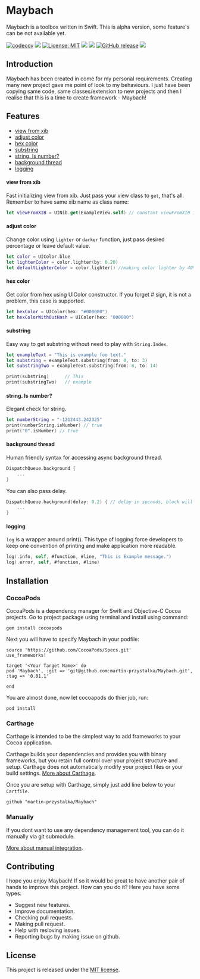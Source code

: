 # Maybach
Maybach is a toolbox written in Swift. This is alpha version, some feature's can be not available yet.

<p>

[![codecov](https://codecov.io/gh/martin-przystalka/Maybach/branch/master/graph/badge.svg)](https://codecov.io/gh/martin-przystalka/Maybach)
<a href="https://codeclimate.com/github/martin-przystalka/Maybach/maintainability"><img src="https://api.codeclimate.com/v1/badges/46dadcf02d64660c82a1/maintainability" /></a>
[![License: MIT](https://img.shields.io/badge/License-MIT-yellow.svg)](https://opensource.org/licenses/MIT)
<img src="https://travis-ci.com/martin-przystalka/Maybach.svg?branch=master" />
<img src="https://img.shields.io/badge/Carthage-compatible-brightgreen.svg" />
[![GitHub release](https://img.shields.io/github/release/martin-przystalka/Maybach.svg)](https://github.com/martin-przystalka/Maybach/releases)
<a href="https://martin-przystalka.github.io/Maybach/"><img src="https://img.shields.io/badge/Documentation-%F0%9F%91%8D-blue.svg" /></a>


</p>

## Introduction
Maybach has been created in come for my personal requirements. Creating many new project gave me point of look to my behaviours. I just have been copying same code, same classes/extension to new projects and then I realise that this is a time to create framework - Maybach!

## Features

- [view from xib](#view-from-xib)
- [adjust color](#adjust-color)
- [hex color](#hex-color)
- [substring](#substring)
- [string. Is number?](#string-is-number)
- [background thread](#background-thread)
- [logging](#logging)

#### view from xib
Fast initializing view from xib. Just pass your view class to `get`, that's all. Remember to have same xib name as class name:

```swift
let viewFromXIB = UINib.get(ExampleView.self) // constant viewFromXIB is type of ExampleView.
```

#### adjust color
Change color using `lighter` or `darker` function, just pass desired percentage or leave default value.

```swift
let color = UIColor.blue
let lighterColor = color.lighter(by: 0.20)
let defaultLighterColor = color.lighter() //making color lighter by 40%
```

#### hex color
Get color from hex using UIColor constructor. If you forget # sign, it is not a problem, this case is supported.

```swift
let hexColor = UIColor(hex: "#000000")
let hexColorWithOutHash = UIColor(hex: "000000")
```

#### substring
Easy way to get substring without need to play with `String.Index`.

```swift
let exampleText = "This is example foo text."
let substring = exampleText.substring(from: 0, to: 3)
let substringTwo = exampleText.substring(from: 8, to: 14)

print(substring)      // This
print(substringTwo)   // example
```

#### string. Is number?
Elegant check for string.

```swift
let numberString = "-1212443.242325"
print(numberString.isNumber) // true
print("0".isNumber) // true
```

#### background thread
Human friendly syntax for accessing async background thread.

```swift
DispatchQueue.background {
    ...
}
```
You can also pass delay.
```swift
DispatchQueue.background(delay: 0.2) { // delay in seconds, block will be executed after 200 milliseconds.
    ...
}
```

#### logging
`log` is a wrapper around print(). This type of logging force developers to keep one convention of printing and make application more readable.

```swift
log(.info, self, #function, #line, "This is Example message.")
log(.error, self, #function, #line)
```

## Installation

### CocoaPods

CocoaPods is a dependency manager for Swift and Objective-C Cocoa projects. Go to project package using terminal and install using command:

`gem install cocoapods`

Next you will have to specify Maybach in your podfile:

```
source 'https://github.com/CocoaPods/Specs.git'
use_frameworks!

target '<Your Target Name>' do
pod 'Maybach', :git => 'git@github.com:martin-przystalka/Maybach.git', :tag => '0.01.1'

end
```

You are almost done, now let cocoapods do thier job, run:

`pod install`


### Carthage

Carthage is intended to be the simplest way to add frameworks to your Cocoa application.

Carthage builds your dependencies and provides you with binary frameworks, but you retain full control over your project structure and setup. Carthage does not automatically modify your project files or your build settings. [More about Carthage](https://github.com/Carthage/Carthage).

Once you are setup with Carthage, simply just add line below to your `Cartfile`.

`github "martin-przystalka/Maybach"`

### Manually

If you dont want to use any dependency management tool, you can do it manually via git submodule.

[More about manual integration](https://www.raywenderlich.com/155150/dependency-management-using-git-submodules).

## Contributing
I hope you enjoy Maybach! If so it would be great to have another pair of hands to improve this project.
How can you do it? Here you have some types:
* Suggest new features.
* Improve documentation.
* Checking pull requests.
* Making pull request.
* Help with resloving issues.
* Reporting bugs by making issue on github.

## License
This project is released under the [MIT license](https://github.com/martin-przystalka/Maybach/blob/master/LICENSE).
